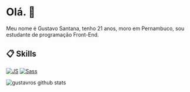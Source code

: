 # Olá. 👋

Meu nome é Gustavo Santana, tenho 21 anos, moro em Pernambuco, sou estudante de programação Front-End.

## 📋 Skills

[![JS](https://img.shields.io/badge/JavaScript-5E5C5C?style=for-the-badge&logo=javascript&logoColor=F7DF1E&style=plastic)]()
[![Sass](https://img.shields.io/badge/Sass-CC6699?style=for-the-badge&logo=sass&logoColor=white&style=plastic)]()

![gustavros github stats](https://github-readme-stats.vercel.app/api?username=gustavros&hide=[%22issues%22]&show_icons=true)
